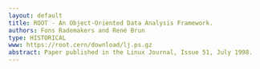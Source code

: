 ```yaml
---
layout: default
title: ROOT - An Object-Oriented Data Analysis Framework.
authors: Fons Rademakers and René Brun
type: HISTORICAL
www: https://root.cern/download/lj.ps.gz
abstract: Paper published in the Linux Journal, Issue 51, July 1998.
---
```

